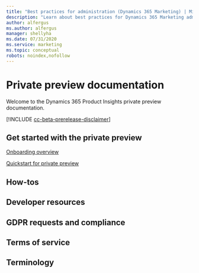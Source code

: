 ```yaml
---
title: "Best practices for administration (Dynamics 365 Marketing) | Microsoft Docs"
description: "Learn about best practices for Dynamics 365 Marketing administration and management."
author: alfergus
ms.author: alfergus
manager: shellyha
ms.date: 07/31/2020
ms.service: marketing
ms.topic: conceptual
robots: noindex,nofollow
---
```


# Private preview documentation

Welcome to the Dynamics 365 Product Insights private preview documentation.

[!INCLUDE [cc-beta-prerelease-disclaimer]( ../includes/cc-beta-prerelease-disclaimer.md)]

## Get started with the private preview

[Onboarding overview](onboarding-overview.md)

[Quickstart for private preview](quickstart-cxp.md)

## How-tos



## Developer resources



## GDPR requests and compliance


## Terms of service


## Terminology
